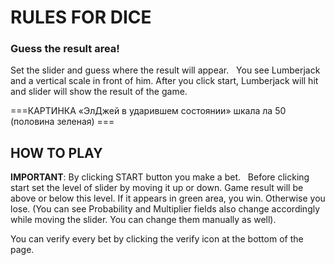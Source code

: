 # RULES FOR DICE
### Guess the result area! 

Set the slider and guess where the result will appear.
 
You see Lumberjack and a vertical scale in front of him. After you click start, Lumberjack will hit and slider will show the result of the game.

===КАРТИНКА «ЭлДжей в ударившем состоянии» шкала ла 50 (половина зеленая) ===
 
## HOW TO PLAY
**IMPORTANT**: By clicking START button you make a bet.
 
Before clicking start set the level of slider by moving it up or down. Game result will be above or below this level. If it appears in green area, you win. Otherwise you lose.
(You can see Probability and Multiplier fields also change accordingly while moving the slider. You can change them manually as well).
 

You can verify every bet by clicking the verify icon at the bottom of the page.
